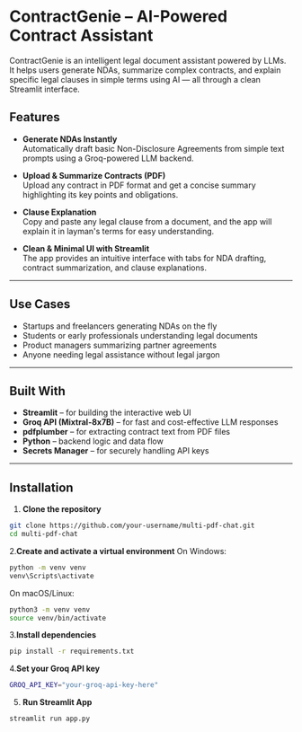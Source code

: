 # ContractGenie – AI-Powered Contract Assistant

ContractGenie is an intelligent legal document assistant powered by LLMs. It helps users generate NDAs, summarize complex contracts, and explain specific legal clauses in simple terms using AI — all through a clean Streamlit interface.


## Features

- **Generate NDAs Instantly**  
  Automatically draft basic Non-Disclosure Agreements from simple text prompts using a Groq-powered LLM backend.

- **Upload & Summarize Contracts (PDF)**  
  Upload any contract in PDF format and get a concise summary highlighting its key points and obligations.

- **Clause Explanation**  
  Copy and paste any legal clause from a document, and the app will explain it in layman's terms for easy understanding.

- **Clean & Minimal UI with Streamlit**  
  The app provides an intuitive interface with tabs for NDA drafting, contract summarization, and clause explanations.

---

## Use Cases

- Startups and freelancers generating NDAs on the fly  
- Students or early professionals understanding legal documents  
- Product managers summarizing partner agreements  
- Anyone needing legal assistance without legal jargon

---

## Built With

- **Streamlit** – for building the interactive web UI  
- **Groq API (Mixtral-8x7B)** – for fast and cost-effective LLM responses  
- **pdfplumber** – for extracting contract text from PDF files  
- **Python** – backend logic and data flow  
- **Secrets Manager** – for securely handling API keys

---
## Installation

1. **Clone the repository**

```bash
git clone https://github.com/your-username/multi-pdf-chat.git
cd multi-pdf-chat
```
2.**Create and activate a virtual environment**
On Windows:
```bash
python -m venv venv
venv\Scripts\activate
```
On macOS/Linux:
```bash
python3 -m venv venv
source venv/bin/activate
```
3.**Install dependencies**
```bash
pip install -r requirements.txt
```
4.**Set your Groq API key**
```bash
GROQ_API_KEY="your-groq-api-key-here"
```
5. **Run Streamlit App**
```bash
streamlit run app.py
```
